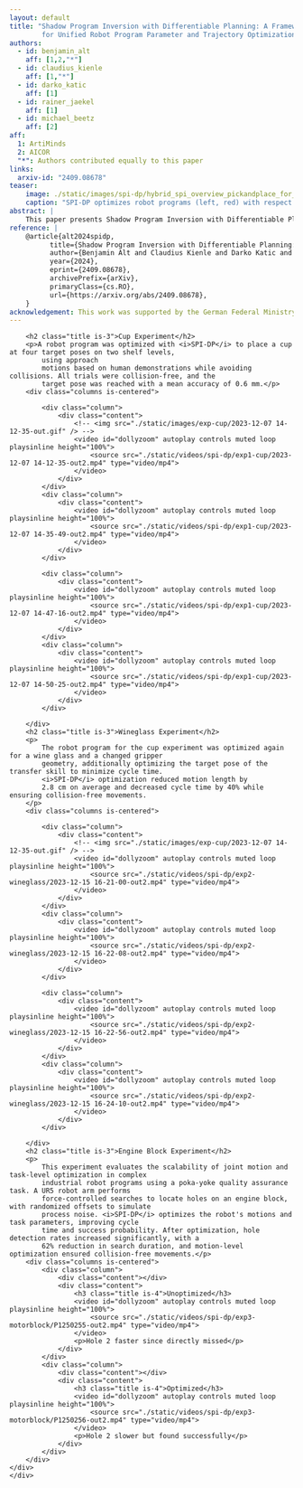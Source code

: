 ```yaml
---
layout: default
title: "Shadow Program Inversion with Differentiable Planning: A Framework
        for Unified Robot Program Parameter and Trajectory Optimization"
authors:
  - id: benjamin_alt
    aff: [1,2,"*"]
  - id: claudius_kienle
    aff: [1,"*"]
  - id: darko_katic
    aff: [1]
  - id: rainer_jaekel
    aff: [1]
  - id: michael_beetz
    aff: [2]
aff:
  1: ArtiMinds
  2: AICOR
  "*": Authors contributed equally to this paper
links:
  arxiv-id: "2409.08678"
teaser: 
    image: ./static/images/spi-dp/hybrid_spi_overview_pickandplace_for_journal.png
    caption: "SPI-DP optimizes robot programs (left, red) with respect to nearly arbitrary task objectives (Phi)."
abstract: |
    This paper presents Shadow Program Inversion with Differentiable Planning (SPI-DP), a novel first-order optimizer capable of optimizing robot programs with respect to both high-level task objectives and motion-level constraints.  To that end, we introduce Differentiable Gaussian Process Motion Planning for N-DoF Manipulators (dGPMP2-ND), a differentiable collision-free motion planner for serial N-DoF kinematics, and integrate it into an iterative, gradient-based optimization approach for generic, parameterized robot program representations. SPI-DP allows first-order optimization of planned trajectories and program parameters with respect to objectives such as cycle time or smoothness subject to e.g.  collision constraints, while enabling humans to understand, modify or even certify the optimized programs. We provide a comprehensive evaluation on two practical household and industrial applications.
reference: |
    @article{alt2024spidp,
          title={Shadow Program Inversion with Differentiable Planning: A Framework for Unified Robot Program Parameter and Trajectory Optimization}, 
          author={Benjamin Alt and Claudius Kienle and Darko Katic and Rainer Jäkel and Michael Beetz},
          year={2024},
          eprint={2409.08678},
          archivePrefix={arXiv},
          primaryClass={cs.RO},
          url={https://arxiv.org/abs/2409.08678}, 
    }
acknowledgement: This work was supported by the German Federal Ministry of Education and Research (grant 01MJ22003B), the DFG CRC EASE (CRC \#1320) and the EU project euROBIN (grant 101070596).
---
```

<section class="section">
    <div class="container is-max-desktop">

        <h2 class="title is-3">Cup Experiment</h2>
        <p>A robot program was optimized with <i>SPI-DP</i> to place a cup at four target poses on two shelf levels,
            using approach
            motions based on human demonstrations while avoiding collisions. All trials were collision-free, and the
            target pose was reached with a mean accuracy of 0.6 mm.</p>
        <div class="columns is-centered">

            <div class="column">
                <div class="content">
                    <!-- <img src="./static/images/exp-cup/2023-12-07 14-12-35-out.gif" /> -->
                    <video id="dollyzoom" autoplay controls muted loop playsinline height="100%">
                        <source src="./static/videos/spi-dp/exp1-cup/2023-12-07 14-12-35-out2.mp4" type="video/mp4">
                    </video>
                </div>
            </div>
            <div class="column">
                <div class="content">
                    <video id="dollyzoom" autoplay controls muted loop playsinline height="100%">
                        <source src="./static/videos/spi-dp/exp1-cup/2023-12-07 14-35-49-out2.mp4" type="video/mp4">
                    </video>
                </div>
            </div>

            <div class="column">
                <div class="content">
                    <video id="dollyzoom" autoplay controls muted loop playsinline height="100%">
                        <source src="./static/videos/spi-dp/exp1-cup/2023-12-07 14-47-16-out2.mp4" type="video/mp4">
                    </video>
                </div>
            </div>
            <div class="column">
                <div class="content">
                    <video id="dollyzoom" autoplay controls muted loop playsinline height="100%">
                        <source src="./static/videos/spi-dp/exp1-cup/2023-12-07 14-50-25-out2.mp4" type="video/mp4">
                    </video>
                </div>
            </div>

        </div>
        <h2 class="title is-3">Wineglass Experiment</h2>
        <p>
            The robot program for the cup experiment was optimized again for a wine glass and a changed gripper
            geometry, additionally optimizing the target pose of the transfer skill to minimize cycle time.
            <i>SPI-DP</i> optimization reduced motion length by
            2.8 cm on average and decreased cycle time by 40% while ensuring collision-free movements.
        </p>
        <div class="columns is-centered">

            <div class="column">
                <div class="content">
                    <!-- <img src="./static/images/exp-cup/2023-12-07 14-12-35-out.gif" /> -->
                    <video id="dollyzoom" autoplay controls muted loop playsinline height="100%">
                        <source src="./static/videos/spi-dp/exp2-wineglass/2023-12-15 16-21-00-out2.mp4" type="video/mp4">
                    </video>
                </div>
            </div>
            <div class="column">
                <div class="content">
                    <video id="dollyzoom" autoplay controls muted loop playsinline height="100%">
                        <source src="./static/videos/spi-dp/exp2-wineglass/2023-12-15 16-22-08-out2.mp4" type="video/mp4">
                    </video>
                </div>
            </div>

            <div class="column">
                <div class="content">
                    <video id="dollyzoom" autoplay controls muted loop playsinline height="100%">
                        <source src="./static/videos/spi-dp/exp2-wineglass/2023-12-15 16-22-56-out2.mp4" type="video/mp4">
                    </video>
                </div>
            </div>
            <div class="column">
                <div class="content">
                    <video id="dollyzoom" autoplay controls muted loop playsinline height="100%">
                        <source src="./static/videos/spi-dp/exp2-wineglass/2023-12-15 16-24-10-out2.mp4" type="video/mp4">
                    </video>
                </div>
            </div>

        </div>
        <h2 class="title is-3">Engine Block Experiment</h2>
        <p>
            This experiment evaluates the scalability of joint motion and task-level optimization in complex
            industrial robot programs using a poka-yoke quality assurance task. A UR5 robot arm performs
            force-controlled searches to locate holes on an engine block, with randomized offsets to simulate
            process noise. <i>SPI-DP</i> optimizes the robot's motions and task parameters, improving cycle
            time and success probability. After optimization, hole detection rates increased significantly, with a
            62% reduction in search duration, and motion-level optimization ensured collision-free movements.</p>
        <div class="columns is-centered">
            <div class="column">
                <div class="content"></div>
                <div class="content">
                    <h3 class="title is-4">Unoptimized</h3>
                    <video id="dollyzoom" autoplay controls muted loop playsinline height="100%">
                        <source src="./static/videos/spi-dp/exp3-motorblock/P1250255-out2.mp4" type="video/mp4">
                    </video>
                    <p>Hole 2 faster since directly missed</p>
                </div>
            </div>
            <div class="column">
                <div class="content"></div>
                <div class="content">
                    <h3 class="title is-4">Optimized</h3>
                    <video id="dollyzoom" autoplay controls muted loop playsinline height="100%">
                        <source src="./static/videos/spi-dp/exp3-motorblock/P1250256-out2.mp4" type="video/mp4">
                    </video>
                    <p>Hole 2 slower but found successfully</p>
                </div>
            </div>
        </div>
    </div>
    </div>
</section>

